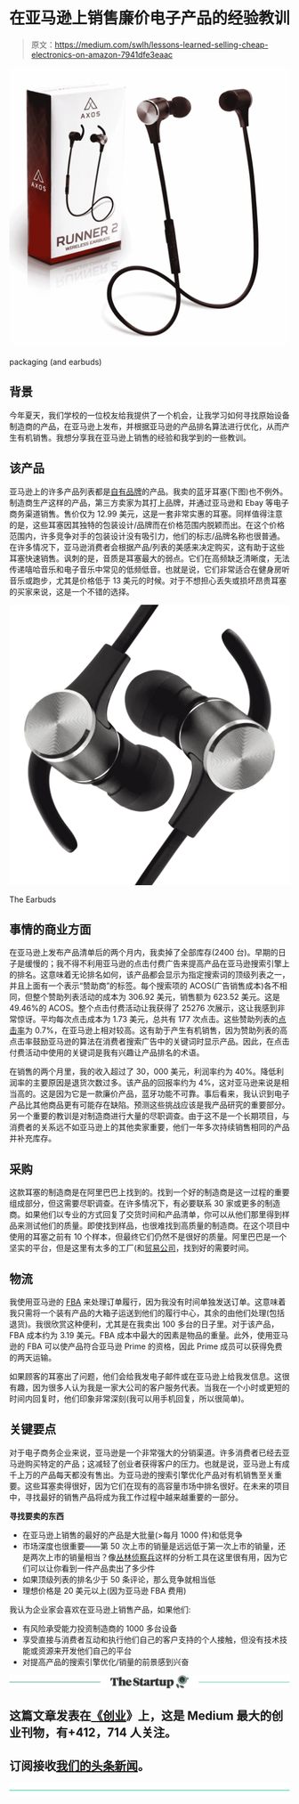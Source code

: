 # 在亚马逊上销售廉价电子产品的经验教训

> 原文：<https://medium.com/swlh/lessons-learned-selling-cheap-electronics-on-amazon-7941dfe3eaac>

![](img/fa89aaa8a36fe24296a358e8ed856858.png)

packaging (and earbuds)

## 背景

今年夏天，我们学校的一位校友给我提供了一个机会，让我学习如何寻找原始设备制造商的产品，在亚马逊上发布，并根据亚马逊的产品排名算法进行优化，从而产生有机销售。我想分享我在亚马逊上销售的经验和我学到的一些教训。

## 该产品

亚马逊上的许多产品列表都是[自有品牌](https://en.wikipedia.org/wiki/Private_label)的产品。我卖的蓝牙耳塞(下图)也不例外。制造商生产这样的产品，第三方卖家为其打上品牌，并通过亚马逊和 Ebay 等电子商务渠道销售。售价仅为 12.99 美元，这是一套非常实惠的耳塞。同样值得注意的是，这些耳塞因其独特的包装设计/品牌而在价格范围内脱颖而出。在这个价格范围内，许多竞争对手的包装设计没有吸引力，他们的标志/品牌名称也很普通。在许多情况下，亚马逊消费者会根据产品/列表的美感来决定购买，这有助于这些耳塞快速销售。讽刺的是，音质是耳塞最大的弱点。它们在高频缺乏清晰度，无法传递嘻哈音乐和电子音乐中常见的低频低音。也就是说，它们非常适合在健身房听音乐或跑步，尤其是价格低于 13 美元的时候。对于不想担心丢失或损坏昂贵耳塞的买家来说，这是一个不错的选择。

![](img/81e7f9a9f29f2c8082f94e6419382ffc.png)

The Earbuds

## 事情的商业方面

在亚马逊上发布产品清单后的两个月内，我卖掉了全部库存(2400 台)。早期的日子是缓慢的；我不得不利用亚马逊的点击付费广告来提高产品在亚马逊搜索引擎上的排名。这意味着无论排名如何，该产品都会显示为指定搜索词的顶级列表之一，并且上面有一个表示“赞助商”的标签。每个搜索项的 ACOS(广告销售成本)各不相同，但整个赞助列表活动的成本为 306.92 美元，销售额为 623.52 美元。这是 49.46%的 ACOS。整个点击付费活动让我获得了 25276 次展示，这让我感到非常惊讶。平均每次点击成本为 1.73 美元，总共有 177 次点击。这些赞助列表的[点击率](https://en.wikipedia.org/wiki/Click-through_rate)为 0.7%，在亚马逊上相对较高。这有助于产生有机销售，因为赞助列表的高点击率鼓励亚马逊的算法在消费者搜索广告中的关键词时显示产品。因此，在点击付费活动中使用的关键词是我有兴趣让产品排名的术语。

在销售的两个月里，我的收入超过了 30，000 美元，利润率约为 40%。降低利润率的主要原因是退货次数过多。该产品的回报率约为 4%，这对亚马逊来说是相当高的。这是因为它是一款廉价产品，蓝牙功能不可靠。事后看来，我认识到电子产品比其他商品更有可能存在缺陷。预测这些挑战应该是我产品研究的重要部分。另一个重要的教训是对制造商进行大量的尽职调查。由于这不是一个长期项目，与消费者的关系远不如亚马逊上的其他卖家重要，他们一年多次持续销售相同的产品并补充库存。

## 采购

这款耳塞的制造商是在阿里巴巴上找到的。找到一个好的制造商是这一过程的重要组成部分，但这需要尽职调查。在许多情况下，有必要联系 30 家或更多的制造商。如果他们以专业的方式回复了交货时间和产品清单，你可以从他们那里得到样品来测试他们的质量。即使找到样品，也很难找到高质量的制造商。在这个项目中使用的耳塞之前有 10 个样本，但最终它们仍然不是很好的质量。阿里巴巴是一个坚实的平台，但是这里有太多的工厂(和[贸易公司](https://www.quora.com/What-is-the-difference-between-manufacturing-and-trading-business-registration)，找到好的需要时间。

## 物流

我使用亚马逊的 [FBA](https://services.amazon.com/fulfillment-by-amazon/benefits.html) 来处理订单履行，因为我没有时间单独发送订单。这意味着我只需将一个装有产品的大箱子运送到他们的履行中心，其余的由他们处理(包括退货)。我很欣赏这种便利，尤其是在我卖出 100 多台的日子里。对于该产品，FBA 成本约为 3.19 美元。FBA 成本中最大的因素是物品的重量。此外，使用亚马逊的 FBA 可以使产品符合亚马逊 Prime 的资格，因此 Prime 成员可以获得免费的两天运输。

如果顾客的耳塞出了问题，他们会给我发电子邮件或在亚马逊上给我发信息。这很有趣，因为很多人认为我是一家大公司的客户服务代表。当我在一个小时或更短的时间内回复时，他们印象非常深刻(我可以用手机回复，所以很简单)。

## 关键要点

对于电子商务企业来说，亚马逊是一个非常强大的分销渠道。许多消费者已经去亚马逊购买特定的产品；这减轻了创业者获得客户的压力。也就是说，亚马逊上有成千上万的产品每天都没有售出。为亚马逊的搜索引擎优化产品对有机销售至关重要。这些耳塞卖得很好，因为它们在现有的高容量市场中排名很好。在未来的项目中，寻找最好的销售产品将成为我工作过程中越来越重要的一部分。

**寻找要卖的东西**

*   在亚马逊上销售的最好的产品是大批量(>每月 1000 件)和低竞争
*   市场深度也很重要——第 50 次上市的销量是远远低于第一次上市的销量，还是两次上市的销量相当？像[丛林侦察兵](https://www.junglescout.com/)这样的分析工具在这里很有用，因为它们可以让你看到一件产品卖出了多少件
*   如果顶级列表的排名少于 50 条评论，那么竞争就相当低
*   理想价格是 20 美元以上(因为亚马逊 FBA 费用)

我认为企业家会喜欢在亚马逊上销售产品，如果他们:

*   有风险承受能力投资制造商的 1000 多台设备
*   享受直接与消费者互动和执行他们自己的客户支持的个人接触，但没有技术技能或资源来开发他们自己的平台
*   对提高产品的搜索引擎优化/销量的前景感到兴奋

[![](img/308a8d84fb9b2fab43d66c117fcc4bb4.png)](https://medium.com/swlh)

## 这篇文章发表在[《创业](https://medium.com/swlh)》上，这是 Medium 最大的创业刊物，有+412，714 人关注。

## 订阅接收[我们的头条新闻](http://growthsupply.com/the-startup-newsletter/)。

[![](img/b0164736ea17a63403e660de5dedf91a.png)](https://medium.com/swlh)